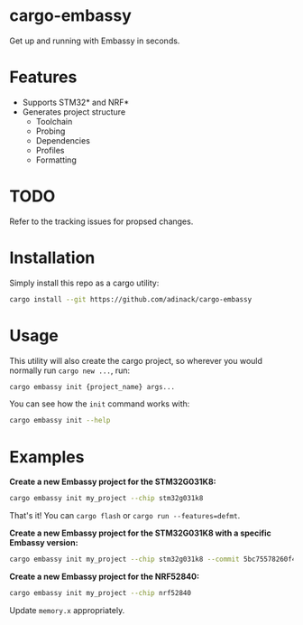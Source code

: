 # cargo-embassy

Get up and running with Embassy in seconds.

# Features
- Supports STM32* and NRF*
- Generates project structure
  - Toolchain
  - Probing
  - Dependencies
  - Profiles
  - Formatting

# TODO

Refer to the tracking issues for propsed changes.

# Installation

Simply install this repo as a cargo utility:

```sh
cargo install --git https://github.com/adinack/cargo-embassy
```

# Usage

This utility will also create the cargo project, so wherever you would normally run `cargo new ...`, run:

```sh
cargo embassy init {project_name} args...
```

You can see how the `init` command works with:

```sh
cargo embassy init --help
```

# Examples

**Create a new Embassy project for the STM32G031K8:**
```sh
cargo embassy init my_project --chip stm32g031k8
```

That's it! You can `cargo flash` or `cargo run --features=defmt`.

**Create a new Embassy project for the STM32G031K8 with a specific Embassy version:**
```sh
cargo embassy init my_project --chip stm32g031k8 --commit 5bc75578260f4c644cc060e6458a05d7fc0ffb41
```

**Create a new Embassy project for the NRF52840:**
```sh
cargo embassy init my_project --chip nrf52840
```

Update `memory.x` appropriately.
